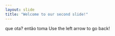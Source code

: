 ```yaml
---
layout: slide
title: "Welcome to our second slide!"
---
```

que ota? então toma
Use the left arrow to go back!

